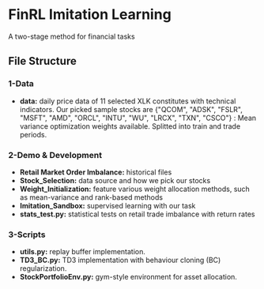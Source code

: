 # FinRL Imitation Learning

A two-stage method for financial tasks

## File Structure

### **1-Data**		
+ **data:** daily price data of 11 selected XLK constitutes with technical indicators. Our picked sample stocks are {"QCOM", "ADSK", "FSLR", "MSFT", "AMD", "ORCL", "INTU", "WU", "LRCX", "TXN", "CSCO"} : Mean variance optimization weights available. Splitted into train and trade periods.

### **2-Demo & Development**
+ **Retail Market Order Imbalance:** historical files
+ **Stock_Selection:** data source and how we pick our stocks
+ **Weight_Initialization:** feature various weight allocation methods, such as mean-variance and rank-based methods
+ **Imitation_Sandbox:** supervised learning with our task 
+ **stats_test.py:** statistical tests on retail trade imbalance with return rates

### **3-Scripts**
+ **utils.py:** replay buffer implementation.
+ **TD3_BC.py:** TD3 implementation with behaviour cloning (BC) regularization.
+ **StockPortfolioEnv.py:** gym-style environment for asset allocation.
